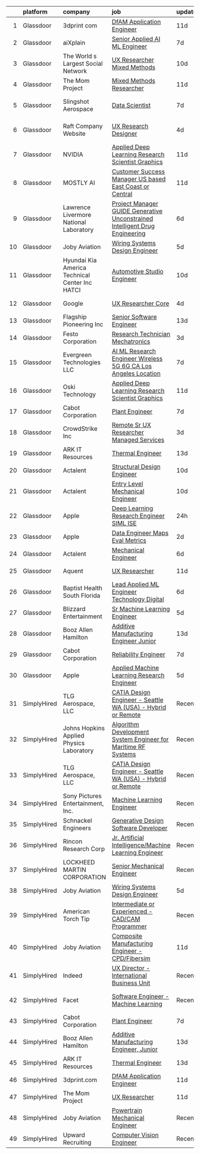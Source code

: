 

|    | platform    | company                                           | job                                                                                                                                                                                                                                                                                                                                                                                                                                                                                                                                                                                                                                                                                                                                                                                                                                                                                                                                                                                                                                                                                                                                                                                                                                                                                                                                                                                          | update_time   | location                   |
|---:|:------------|:--------------------------------------------------|:---------------------------------------------------------------------------------------------------------------------------------------------------------------------------------------------------------------------------------------------------------------------------------------------------------------------------------------------------------------------------------------------------------------------------------------------------------------------------------------------------------------------------------------------------------------------------------------------------------------------------------------------------------------------------------------------------------------------------------------------------------------------------------------------------------------------------------------------------------------------------------------------------------------------------------------------------------------------------------------------------------------------------------------------------------------------------------------------------------------------------------------------------------------------------------------------------------------------------------------------------------------------------------------------------------------------------------------------------------------------------------------------|:--------------|:---------------------------|
|  1 | Glassdoor   | 3dprint com                                       | [DfAM Application Engineer](https://www.glassdoor.com/partner/jobListing.htm?pos=116&ao=1136043&s=58&guid=0000018311aef250a9fcd96f1c2f8564&src=GD_JOB_AD&t=SR&vt=w&cs=1_d8117707&cb=1662449021868&jobListingId=1008094737380&jrtk=3-0-1gc8qtsjrklut801-1gc8qtskeihmq800-512bae7bd3e561d0-)                                                                                                                                                                                                                                                                                                                                                                                                                                                                                                                                                                                                                                                                                                                                                                                                                                                                                                                                                                                                                                                                                                   | 11d           | Boston, MA                 |
|  2 | Glassdoor   | aiXplain                                          | [Senior Applied AI ML Engineer](https://www.glassdoor.com/partner/jobListing.htm?pos=121&ao=1136043&s=58&guid=0000018311aef250a9fcd96f1c2f8564&src=GD_JOB_AD&t=SR&vt=w&ea=1&cs=1_3144f912&cb=1662449021869&jobListingId=1008101286720&jrtk=3-0-1gc8qtsjrklut801-1gc8qtskeihmq800-76025618883c1aae-)                                                                                                                                                                                                                                                                                                                                                                                                                                                                                                                                                                                                                                                                                                                                                                                                                                                                                                                                                                                                                                                                                          | 7d            | Remote                     |
|  3 | Glassdoor   | The World s Largest Social Network                | [UX Researcher  Mixed Methods ](https://www.glassdoor.com/partner/jobListing.htm?pos=104&ao=1110586&s=58&guid=0000018311aef250a9fcd96f1c2f8564&src=GD_JOB_AD&t=SR&vt=w&ea=1&cs=1_e7893452&cb=1662449021867&jobListingId=1008096980689&cpc=1120CD366D53BFD9&jrtk=3-0-1gc8qtsjrklut801-1gc8qtskeihmq800-35799963d9046fc4--6NYlbfkN0DSgjPPcnEdvoK3uuxfISLALE6pB1FR7YSHOr_tSg5_QGIhoz_2VqUepdcKLBLI_zRE0eu3KcAFBf_h5YlCXzqzrShHOJh1EHt5hZ4pWymPE0gfdWnb7UTUhs5rjYR-PcswrTeMzyLW3VNbxA-Gnykct-6BoQRQTmsz9dAWAXg7fFa9ceYhn7MkHxzfRhhTYoLM19SKkJteu5za0dOyj5m99s96eKsIhMPkXiHiShN46CUA3EcMLYMZcYNBiEc4Y4NGK8Y3p8PeAtCafz7XX1h--AHIz-NToxhfQj4j69v0Ua3lGhn7A1sJK2WsLhnhm9QiMbaokQhyd0aRFuMenhcffWALVQGKwCluMyaGw7afnweZTJRFzAUgG0CtLOPe2kvJurGGN_xRP2RZsAPdDRjF1V07IyeK0Q5Rspg_CQitatqAfWIJprRwMGm_KhqFFOUxNxHMTBttsXcSWcHAQWlcX1IYLs5XaYFPAa06nKXQrrsyQoE7H1lIfsatWebyx90FL39rZrBBlnY8ZAMVJJuQBm5Fnt82NBH_qxZJ4vkgvwP_dfRQ4ySpE2-ZLz_8saVshvpua4LYAs4UTp-xyYnG)                                                                                                                                                                                                                                                                                                                                                                                                                                     | 10d           | Menlo Park, CA             |
|  4 | Glassdoor   | The Mom Project                                   | [Mixed Methods Researcher](https://www.glassdoor.com/partner/jobListing.htm?pos=105&ao=1110586&s=58&guid=0000018311aef250a9fcd96f1c2f8564&src=GD_JOB_AD&t=SR&vt=w&cs=1_18264889&cb=1662449021867&jobListingId=1008094382917&cpc=7AD1D84939BBEEF3&jrtk=3-0-1gc8qtsjrklut801-1gc8qtskeihmq800-8c903439d4ff906b--6NYlbfkN0BDp_epf89aHDQhKpPegNJQ_ldQpEFZQsM9OcONMGxWx6pU56EKHF58QjVdAUvn2gXRtfyd_1WHfRqH7uSYUoli7EfV8YcLh__QN_kzLfROH08YDIKIwMuniaRo_ENTOGdY07fs4-FSf0PJeGrLNJ_EMdkIDNONtKuommK3wVKiT6oxe4yuKOfO15ChvxKwZpEL8qlL9eqFfzdsX0jw7vRdjS3FtzOlfQmbWoD35J3LM77ZJhtFBx4lI3AIrrlFm-KMUug4x4r_jbIYILzMyRjsB28aty00ojuebLFv2c8ycJfaPr5CROHYlp-jO31Ydsu7rRB4ewFrA-eipzeTDQZI_gzsd8IOH2GX1eKYhVAy5OKm6VRrfmCk6vVqlwtgcoGCWSd3k9DuiGyaplVtOrv-ccq5IwogRDQOZ6ELl9WMSOv4VgfajYKSkOeWPJ2YfD6AhlnQSm5wIwGriq8SlUOfrIlfMUFZY5DAiCMlEz8kNBBIIIG9NS2T66ZfCwV036jhylthvQ98LTGxnSTwl5yyOOEOA4hrK_5xjUz4PCIXZXorwrveN8M1pVEBuZVD6zc-5ziVB0XPHA%3D%3D)                                                                                                                                                                                                                                                                                                                                                                                                                                                   | 11d           | Menlo Park, CA             |
|  5 | Glassdoor   | Slingshot Aerospace                               | [Data Scientist](https://www.glassdoor.com/partner/jobListing.htm?pos=115&ao=1136043&s=58&guid=0000018311aef250a9fcd96f1c2f8564&src=GD_JOB_AD&t=SR&vt=w&ea=1&cs=1_93ae6bfc&cb=1662449021868&jobListingId=1008102076884&jrtk=3-0-1gc8qtsjrklut801-1gc8qtskeihmq800-0c4e7f8c0753d8ff-)                                                                                                                                                                                                                                                                                                                                                                                                                                                                                                                                                                                                                                                                                                                                                                                                                                                                                                                                                                                                                                                                                                         | 7d            | Los Angeles, CA            |
|  6 | Glassdoor   | Raft Company Website                              | [UX Research   Designer](https://www.glassdoor.com/partner/jobListing.htm?pos=118&ao=1136043&s=58&guid=0000018311aef250a9fcd96f1c2f8564&src=GD_JOB_AD&t=SR&vt=w&ea=1&cs=1_ef1c3044&cb=1662449021868&jobListingId=1008111305571&jrtk=3-0-1gc8qtsjrklut801-1gc8qtskeihmq800-6b28d26856a37e52-)                                                                                                                                                                                                                                                                                                                                                                                                                                                                                                                                                                                                                                                                                                                                                                                                                                                                                                                                                                                                                                                                                                 | 4d            | San Antonio, TX            |
|  7 | Glassdoor   | NVIDIA                                            | [Applied Deep Learning Research Scientist  Graphics](https://www.glassdoor.com/partner/jobListing.htm?pos=130&ao=1136043&s=58&guid=0000018311aef250a9fcd96f1c2f8564&src=GD_JOB_AD&t=SR&vt=w&cs=1_3c2932b7&cb=1662449021871&jobListingId=1008094983893&jrtk=3-0-1gc8qtsjrklut801-1gc8qtskeihmq800-4b22fd3f7f33ab1a-)                                                                                                                                                                                                                                                                                                                                                                                                                                                                                                                                                                                                                                                                                                                                                                                                                                                                                                                                                                                                                                                                          | 11d           | Santa Clara, CA            |
|  8 | Glassdoor   | MOSTLY AI                                         | [Customer Success Manager  US based  East Coast or Central ](https://www.glassdoor.com/partner/jobListing.htm?pos=123&ao=1136043&s=58&guid=0000018311aef250a9fcd96f1c2f8564&src=GD_JOB_AD&t=SR&vt=w&ea=1&cs=1_495aae94&cb=1662449021869&jobListingId=1008094125954&jrtk=3-0-1gc8qtsjrklut801-1gc8qtskeihmq800-3289724bedd099dc-)                                                                                                                                                                                                                                                                                                                                                                                                                                                                                                                                                                                                                                                                                                                                                                                                                                                                                                                                                                                                                                                             | 11d           | Remote                     |
|  9 | Glassdoor   | Lawrence Livermore National Laboratory            | [Project Manager   GUIDE  Generative Unconstrained Intelligent Drug Engineering ](https://www.glassdoor.com/partner/jobListing.htm?pos=127&ao=1136043&s=58&guid=0000018311aef250a9fcd96f1c2f8564&src=GD_JOB_AD&t=SR&vt=w&cs=1_e21b48a7&cb=1662449021871&jobListingId=1008104570728&jrtk=3-0-1gc8qtsjrklut801-1gc8qtskeihmq800-7856891b355d452d-)                                                                                                                                                                                                                                                                                                                                                                                                                                                                                                                                                                                                                                                                                                                                                                                                                                                                                                                                                                                                                                             | 6d            | Livermore, CA              |
| 10 | Glassdoor   | Joby Aviation                                     | [Wiring Systems Design Engineer](https://www.glassdoor.com/partner/jobListing.htm?pos=101&ao=1110586&s=58&guid=0000018311aef250a9fcd96f1c2f8564&src=GD_JOB_AD&t=SR&vt=w&cs=1_e918fa8f&cb=1662449021867&jobListingId=1008105408346&cpc=71532419B2302243&jrtk=3-0-1gc8qtsjrklut801-1gc8qtskeihmq800-bf36fb2ab61c0b94--6NYlbfkN0B4h9ONNucqNWMnYK5q19zp1I56iPbwu2GQ0ip0YlYiCPWjAyAEpT1gSyyynnJTrTattHGmj2y9aXzKBNUsd_SXMW7Bl6SpBf21_5e38muKon5lIrGOTll4-1ELu3jJM3PHSLAj74n4yod_zc04Ck3Ym9KH-YJONZaoynDoRF0WDyQIlS7oyEX3JeNT36F4PQVIfT9n0yHpvhURCZ2qPRBmT42yN5SrCFJsgptpXyY-Sdx_qGsqlKUK8uqDtOBzhgtiW4VFViRKTFR9xGEI-Hj42G9KfVdjtgbowwal1R-5bKIKWmKJpx6sCHTz7MZkBsoXYvDpmn-7Up5aDzrIk9gXh1xtzq-dbF6etqQzfAfj3ub5cmT7OTHboeDT_F4vBy7mUhAOzd5N-4chWTk23QdeKQ9jjhDmlj5Al8W4Ihi53sconU3gTYswCXi4RmtlW5ADoxnvW4wnN11FSUdc7M3AVhh-gjpQDa33qWC3WkUkEEG4x8g4Jmzm3cyJMgVpmPGV7mDzvARERKEhiHd1VO6IWWUel-qLZ818TGCqbqatq4Pv4KBV13O8J5QTQNs7BfSacR5sY_47UOOV3p9Dy4sSZZewtsaQou8GjKW3PRiFAP6Gaohkwg0Kiiyip5gkX1tomE9nj38egufNDeHaa_lFUkqdVwsaD6PA5-_EV1B_2VeSs8VGRZULt4krJ2hh2GVx6zOBxkGCBkwOL9kxZty7bBY71LegwgLEO9Sc53Y6_o9IgTUz1Yrp)                                                                                                                                                                                                                                                                         | 5d            | Santa Cruz, CA             |
| 11 | Glassdoor   | Hyundai Kia America Technical Center  Inc   HATCI | [Automotive Studio Engineer](https://www.glassdoor.com/partner/jobListing.htm?pos=125&ao=1136043&s=58&guid=0000018311aef250a9fcd96f1c2f8564&src=GD_JOB_AD&t=SR&vt=w&ea=1&cs=1_a8ffe3c9&cb=1662449021871&jobListingId=1008097674735&jrtk=3-0-1gc8qtsjrklut801-1gc8qtskeihmq800-9a0e395799439d27-)                                                                                                                                                                                                                                                                                                                                                                                                                                                                                                                                                                                                                                                                                                                                                                                                                                                                                                                                                                                                                                                                                             | 10d           | Irvine, CA                 |
| 12 | Glassdoor   | Google                                            | [UX Researcher  Core](https://www.glassdoor.com/partner/jobListing.htm?pos=120&ao=1136043&s=58&guid=0000018311aef250a9fcd96f1c2f8564&src=GD_JOB_AD&t=SR&vt=w&cs=1_7435be07&cb=1662449021869&jobListingId=1008111471132&jrtk=3-0-1gc8qtsjrklut801-1gc8qtskeihmq800-5f781c500a24abfb-)                                                                                                                                                                                                                                                                                                                                                                                                                                                                                                                                                                                                                                                                                                                                                                                                                                                                                                                                                                                                                                                                                                         | 4d            | New York, NY               |
| 13 | Glassdoor   | Flagship Pioneering  Inc                          | [Senior Software Engineer](https://www.glassdoor.com/partner/jobListing.htm?pos=129&ao=1136043&s=58&guid=0000018311aef250a9fcd96f1c2f8564&src=GD_JOB_AD&t=SR&vt=w&ea=1&cs=1_52fa4004&cb=1662449021871&jobListingId=1008088603150&jrtk=3-0-1gc8qtsjrklut801-1gc8qtskeihmq800-836683269fbe6161-)                                                                                                                                                                                                                                                                                                                                                                                                                                                                                                                                                                                                                                                                                                                                                                                                                                                                                                                                                                                                                                                                                               | 13d           | Somerville, MA             |
| 14 | Glassdoor   | Festo Corporation                                 | [Research Technician   Mechatronics](https://www.glassdoor.com/partner/jobListing.htm?pos=126&ao=1136043&s=58&guid=0000018311aef250a9fcd96f1c2f8564&src=GD_JOB_AD&t=SR&vt=w&ea=1&cs=1_cdb05666&cb=1662449021871&jobListingId=1008113917545&jrtk=3-0-1gc8qtsjrklut801-1gc8qtskeihmq800-da2abd8736520cef-)                                                                                                                                                                                                                                                                                                                                                                                                                                                                                                                                                                                                                                                                                                                                                                                                                                                                                                                                                                                                                                                                                     | 3d            | Billerica, MA              |
| 15 | Glassdoor   | Evergreen Technologies  LLC                       | [AI ML Research Engineer   Wireless 5G 6G  CA   Los Angeles Location](https://www.glassdoor.com/partner/jobListing.htm?pos=113&ao=1136043&s=58&guid=0000018311aef250a9fcd96f1c2f8564&src=GD_JOB_AD&t=SR&vt=w&ea=1&cs=1_95f4b6f1&cb=1662449021868&jobListingId=1008101658479&jrtk=3-0-1gc8qtsjrklut801-1gc8qtskeihmq800-1ce65b609c4d6b4d-)                                                                                                                                                                                                                                                                                                                                                                                                                                                                                                                                                                                                                                                                                                                                                                                                                                                                                                                                                                                                                                                    | 7d            | Los Angeles, CA            |
| 16 | Glassdoor   | Oski Technology                                   | [Applied Deep Learning Research Scientist  Graphics](https://www.glassdoor.com/partner/jobListing.htm?pos=124&ao=1136043&s=58&guid=0000018311aef250a9fcd96f1c2f8564&src=GD_JOB_AD&t=SR&vt=w&cs=1_f3f8c75c&cb=1662449021869&jobListingId=1008095218074&jrtk=3-0-1gc8qtsjrklut801-1gc8qtskeihmq800-b35e74519ffc6587-)                                                                                                                                                                                                                                                                                                                                                                                                                                                                                                                                                                                                                                                                                                                                                                                                                                                                                                                                                                                                                                                                          | 11d           | Santa Clara, CA            |
| 17 | Glassdoor   | Cabot Corporation                                 | [Plant Engineer](https://www.glassdoor.com/partner/jobListing.htm?pos=122&ao=1136043&s=58&guid=0000018311aef250a9fcd96f1c2f8564&src=GD_JOB_AD&t=SR&vt=w&ea=1&cs=1_806cbda7&cb=1662449021869&jobListingId=1008101139471&jrtk=3-0-1gc8qtsjrklut801-1gc8qtskeihmq800-5d68362695f8b104-)                                                                                                                                                                                                                                                                                                                                                                                                                                                                                                                                                                                                                                                                                                                                                                                                                                                                                                                                                                                                                                                                                                         | 7d            | Midland, MI                |
| 18 | Glassdoor   | CrowdStrike  Inc                                  | [Remote   Sr  UX Researcher   Managed Services](https://www.glassdoor.com/partner/jobListing.htm?pos=108&ao=1110586&s=58&guid=0000018311aef250a9fcd96f1c2f8564&src=GD_JOB_AD&t=SR&vt=w&cs=1_11a76304&cb=1662449021867&jobListingId=1008115037419&cpc=56C4EA4A1A191A49&jrtk=3-0-1gc8qtsjrklut801-1gc8qtskeihmq800-075084a6551454cf--6NYlbfkN0Cu2CVlb3GO4Nf7aS8SXsFwjpUbSKkwsJRaJhRnAEdqU_xy3wLgqXZvqB2XrW5j1seDoN_p6Zk6FNV5jlDN8wj_gqQrllB44m3cZqwn_7heCtdn9XCVWVgZECu8xIJ31wWgkPuTIW52bdeP5dd6TFa9AZzlcJ3Lf2IvRRkr1Bdurj63-MLorWnDT98tPQEI77sHwG5mzNcVfSKjJ7JHCQcGtc5vWQPZoHoEkTSHi26k7Cxfk1kvQozaY4j7G4-MQau0wbkRXZt2gxcYXHTmXZuYRMAFjYRpO8kEqGmOtKuw8Y2LHmGt7AlvmiDcm50-xMw1BMizKN4r_tr0Hy73sEs8Wl6Xv06Z3DLvHHRw78tA2v7D0qsWWW2IsDtuvm8946cvH0psZ_qOqSRP5AfF70Nv-SSs41JsAvveUIad8PyBGr-MfJ6g8KZGe0NZ2v1edJ7mrvxeHVafhqu31WKtfczCFnHP7dOF98xxn9Y0oS7XUsppDCUX3q8WG63HTaPAwvpq5c7z5IBNeP8D32X3B96j9EBnKjHinjDUpBalzY_5Xv3iWgb8bnSeRnveSXlKasqrvHWO_3bvpyMQ4ugPoxiOY9nz4m1-zNkMv0AsSX781tpKKKhJxo8f2h2Ggh7upQY8WVzGYoQCx04ACBYClUuNkpG1gQzcrZNjMP0hghNv_yVv56iaH33nXd7LdzEgbBVeAXoSicQ5orQQW8BcbWDu85O75pJPa9v3NVjXsPQpm3tgt6KJ_zaw)                                                                                                                                                                                                                                                          | 3d            | Dallas, TX                 |
| 19 | Glassdoor   | ARK IT Resources                                  | [Thermal Engineer](https://www.glassdoor.com/partner/jobListing.htm?pos=112&ao=1136043&s=58&guid=0000018311aef250a9fcd96f1c2f8564&src=GD_JOB_AD&t=SR&vt=w&ea=1&cs=1_60e07ec6&cb=1662449021868&jobListingId=1008088211266&jrtk=3-0-1gc8qtsjrklut801-1gc8qtskeihmq800-9da1eb3cf3554270-)                                                                                                                                                                                                                                                                                                                                                                                                                                                                                                                                                                                                                                                                                                                                                                                                                                                                                                                                                                                                                                                                                                       | 13d           | Menlo Park, CA             |
| 20 | Glassdoor   | Actalent                                          | [Structural Design Engineer](https://www.glassdoor.com/partner/jobListing.htm?pos=111&ao=1110586&s=58&guid=0000018311aef250a9fcd96f1c2f8564&src=GD_JOB_AD&t=SR&vt=w&ea=1&cs=1_50fbd6f1&cb=1662449021868&jobListingId=1008097893420&cpc=B076152010A3B66C&jrtk=3-0-1gc8qtsjrklut801-1gc8qtskeihmq800-9c2d748765d76736--6NYlbfkN0ChYVx_I3yfZ_JDY3EFoivtqvi_stwnZ_kRt8Dowt_l_d1ydueao4NE-oUleRJ4yhg8o0u738vB5RZZE160cZlgEiKKV6OHZYicYQxxNMt4CPH_2bCJFUapOFjDzzS4ZUrZQxVNAtKPI2Q7MIS2JjoKoaJh7OUzAAhTuzJvS23PcWIFehpKcoVtMClPhiErOSS86BL_4velKPxdTXsI8hwuA6zzuBkOB-w7T_sEFSEAoQKEaaPf13jysDXXPCY69hCe8LYSkVgW2Nsgcee-VtootyeokLefeHhKLJz4tvtHEj5YbDEDrx4ZBdaCj_4BmuX-v_nP8QEsvfO31GA7N6u9TZowcTIIA3_yewBi_iA3QwVsAwYaDSm3jKIqKaH3GjyneHCB3JIqS7k8j_8mHUPTxJGP8ZZ1HUZ2ieML_pan88eYg5Fl-gSabNx1j1yWgxl0Gtm09nzMk8wfjVkTiLdgxS4pwsCHlG0qc1_8ThUwQT5SJ0hSnGGAXTYuKMjJuiKtKgY9SWRTBQ3sSbBn0VCYkypJ_q7Sauxh19m--t4htOa0blfWcE61VqNdCAvS1_VWY3i46DY6nqyFmc-18E2RIw5ZoiDNf5Jq7gMoeYEEyzshcgvepAwXG0dxRSzwCW-wJBGD93kTQ0JRKvxhezFSlpWFzuv_7OtQ0d5ErgJURiLhe0fUkAv04js5LNEoHMhanbDOBe_P3Evrm5C--kTPwPnMyer_GnkxUmoxU8qvtsVd2h6DgRb5MJDh2tn-11lOvZqhz1WtX0TIi8sgdVlaAR5mlHL_ae5uYpMAvR5JGieMrTJOGSDTEfmTY0SfII55fRzaG0L26gcVgd4nCZSTId7hMEKMK3TMRKlhbCc4nbqg__fq2vqGfLKgVUsCmlGTbRylPGGNOtphNZc3cqzGrKl7tPApbeBO7PyahdqLSrEbbr3N-peLDJfP0F2zi2e775FXhL7WHHMACsoT7L_MRv8lEQbUBhY%3D)                          | 10d           | Ridley Park, PA            |
| 21 | Glassdoor   | Actalent                                          | [Entry Level Mechanical Engineer](https://www.glassdoor.com/partner/jobListing.htm?pos=106&ao=1110586&s=58&guid=0000018311aef250a9fcd96f1c2f8564&src=GD_JOB_AD&t=SR&vt=w&ea=1&cs=1_03c0d19c&cb=1662449021868&jobListingId=1008097709223&cpc=F4EED0218A761C36&jrtk=3-0-1gc8qtsjrklut801-1gc8qtskeihmq800-b1b06bc0b7d6abe7--6NYlbfkN0ChYVx_I3yfZ_JDY3EFoivtqvi_stwnZ_kRt8Dowt_l_d1ydueao4NE-oUleRJ4yhieQCQg4CEUg5kHGzx3ngPJE9ozwM4bbGHd6I-9Ko3KmQjgP_8h698SRPIyWHOX60ApJPyaq18XwtmOdvyhs0sbZ7sRB0p6_rKuUpAbmZe5lLlLdopUBEKLIU6PXrPoXm1FT9hnwdi7iJCK39mzicIm4IzklUxqrYhINGqrG3O_Lkg3SbOC7PGk0TUUnQHDWalPsRfi7C8JfC8_9OmFTfK6A2IcFlHvULLQT3TX-QQjvQBiUDrhQvTcfk-EQu8yCbneORRy-BhoHu7DA8abF4JDwAZ65FpY4AJK-SKVDjR9QITECe_jqqpRL7R-T4w_VhT9o3died0vRgNVtO6Rv8eDvW6tJ-NoRO8LjW_-uSMXoLeX6u_FWVyB_b6YCCym5CTgk1in_vzeAeP3ZxAXOy1yT8H-yoXXJcoOJ-Ur6HxXX1RHbsWe2tPAMlVmnNreCqKFrtQMd2VHLq7VfcrgptUBjFlAE2hNJ4_iHuy3ulS8GV7c9MXcDr8kQoMn-VKhePXf30t107XRxWtsbBeHIKFC1pr_PXe1xMnloPKbbZfVUb4xFRC495A4SSYcN3xs4jVAzhPc_2g8iCXleAqbYplop2G8bmAbukkpvs3o2cy1wHDNV_hCbYg3Db_dUd1Kyv25aq-jwOJicF7sWnxXDZj_QJQRz_xe1fMX-DnLu-0A-gRtx3eiHZuPb-IQ16URBcugR75MEt2gGehhl1j6zvY_WAK7COPyngvvyMLBsWxxzuFsC0kSqZ9dVsYSsl4s0jUzdm7Y9ZDsc3ErQ_XhmS0FfyyNJdWryM60YRjbb6maaCXQFIMYRAlKqpt3BDFPPFHj4L_ZfH2M-Br-IDfZDb8uR6qCtNupQVuYMOykc7gGYtQevZ_8nc8xfjq6t4uH_SThSPzF1EnBCNn7y-JbUHpaNGe0BW4N2PM%3D)                     | 10d           | Hyattsville, MD            |
| 22 | Glassdoor   | Apple                                             | [Deep Learning Research Engineer   SIML  ISE](https://www.glassdoor.com/partner/jobListing.htm?pos=107&ao=1110586&s=58&guid=0000018311aef250a9fcd96f1c2f8564&src=GD_JOB_AD&t=SR&vt=w&cs=1_1b94f658&cb=1662449021867&jobListingId=1008119547457&cpc=F41FEAB56D215062&jrtk=3-0-1gc8qtsjrklut801-1gc8qtskeihmq800-eaf59a8fb1c6bb43--6NYlbfkN0BvKrLyj5gPmtZO9T8euul8TCxuuKNOtzRJOomxnwSEodTz2Bc-sPZlt2Zgji_QUXHUc8Wm5s2WDnx2PFwVnsQdbHwJQIA09lGmN9cDB6ycUap1BmTMwHtQuwFaWyWygmBmBXL53lUKXPNNz-vK09Fq7XDUeSJqZxpjBQJ-ogHfVXEWkuGBczMPa3S9bHIfCg-Ey7TOk4IMs9sCJvrNC_8gLlXUghMOgosJTPYOTNRsWTOHuTkJbcn3oJmSy0bFsulMTzBWqUKGHlOzCHgWrid68NlsVPbF5p5IH18-gt3KHt0EPEOdbYq8dm62JmdAEDEsD6uhC6vKI07rtzBVKhVRKiOG2evJOR1LqGWRm0j4_bkm0s09KkBq0PFCcTsTwvxy_hKV_8-_f66qbzCQVj0zylFkLSIgUuFpsz2y7i90vL1hymhlFJpYCOb_Lnq1O3qoa-uK6v-TcoLJk1Xj5hecnYNOO99g8DCdt6FxbSJEnwP-z-k_NBQsUA-r7rbsCjpLsVjQ19u0Hao8Vjvq_9z6IkINNIjQHRbOu9jRgZm5tizgMtUex72OqOFbZKB2i8XVlGpEYuI142-KmvuuGMQUkcF53RACdbRTRwW05BPPuIIgiYeG7dzyWMoX2_oipvFtaH8FiMG98NdPq4lNM9VLpFqJEKtpqOvYaQlZgArmMKO6DkEKjNcH2hF6VhKjO-IaRCyAttDA2b8ruXdnZJos61fQ6MGjJyMmyng0wflkDOlyz9FMjgy33H35UciSltOz-PeuqT6_Nab4XKc6A3hsbeVrSPH8khUNXICtdIuukzBD8gOG9xrL4G9UOeg3bTPrjoGd1OeMB6hHh5f5Dgl9bCpYhpZhmR5faQL6-2-uIbfrRrq9ESU4Pv7xGh7GqTJfuaZ_NY4T6IyOTJ-GOQs_kUH1DUOo8x9fwOKt-F_wIAwTxENo7Me034hOBkmVxG5mFgYgRsZxhuwyAlZLneG8DsQOICg4xEM%3D)              | 24h           | Cupertino, CA              |
| 23 | Glassdoor   | Apple                                             | [Data Engineer  Maps Eval Metrics](https://www.glassdoor.com/partner/jobListing.htm?pos=103&ao=1110586&s=58&guid=0000018311aef250a9fcd96f1c2f8564&src=GD_JOB_AD&t=SR&vt=w&cs=1_c86e408d&cb=1662449021867&jobListingId=1008115940626&cpc=8795CF9063CD573D&jrtk=3-0-1gc8qtsjrklut801-1gc8qtskeihmq800-3d908807223973b0--6NYlbfkN0BvKrLyj5gPmtZO9T8euul8TCxuuKNOtzRJOomxnwSEodTz2Bc-sPZlt2Zgji_QUXFc6v64aNJ7aehwG30IKD9k-NPefCOQPpE4W4zrzVjKbN2v0318hHpYZLATwzZCHXcWKVtKFdJ9rNVXATyC6qu5rqNpUcWGJONFRqcIFb6t2QCJYr67ZvqUyRFakMa9hCB06lM_aFc-u34zx6nFV_HRVtgrCE_aGBAXuJJq9syPX_RoDitMtivpiPj8j4eWTbKi3022iVTrsZwS3QjWRWc9lH9ittZASAUigzor9KRjaGSNco0IfdPkC_txDxcIW5X9TPhecN-umcszfBVzHVQSnJ2NmPEuuuxh1mD9eHriiMrx4rF6Aud2tZpDCsmrxw3IMtURLGgVAU65ripSWv7ja82XUoer-WWICMn8y4RSD3tUhu7zkfyDO3JBxmrKKvsthEVBtGycEcsWgYNYOe68IDwuSMTgQ7fp7aVwEyKP1FTQQvN8995iC0aEFLURljKnFFI8F92vHY2P6-8lAltXgVrEzDokgdxkDJwbcS839CyZSU0e-UWq_evKtllhv3fvNbvdeTHePNhugAEgeTdoQlYtGslSf179hSELzgWu12k2WOpOmGdnSw5_rJqWjCT0xT3Gu8iPLDE7Jc06X4pul0xlh09CH9HhPkxF3s6ANMaJyLVO4hFFiDtzkt7_Ws-HLssBQTh6U8VAsqZRFgtdeMZgOxCUtrqRcMTPFsHU-3TAA1KEX3ONK0VCFg5YRvsyLeDDeNge3ip7bPrgeQwTjxiAeSEqbEGqhG6gs2aMJSjGtjS9PRLlCsRfEIW-1duZtbbLH_FQEipAS4s838KQv_0z-R6wO3_4VwJ1era6r8mD-DAl9L-QN5TFuN7b3CTlQ9U_rbcFD2JlXPqBR0mOFbp2gbbdnf-SoSPi6txeHKQ-rD5APHUtjjTM358iAxp1UxxPqBSjevrJ0VnqUDfH)                                       | 2d            | Cupertino, CA              |
| 24 | Glassdoor   | Actalent                                          | [Mechanical Engineer](https://www.glassdoor.com/partner/jobListing.htm?pos=110&ao=1110586&s=58&guid=0000018311aef250a9fcd96f1c2f8564&src=GD_JOB_AD&t=SR&vt=w&ea=1&cs=1_69d8ea16&cb=1662449021868&jobListingId=1008104928183&cpc=451933188B21919D&jrtk=3-0-1gc8qtsjrklut801-1gc8qtskeihmq800-1ff8073c0ec30dbc--6NYlbfkN0ChYVx_I3yfZ_JDY3EFoivtqvi_stwnZ_kRt8Dowt_l_d1ydueao4NE-oUleRJ4yhjxUiYRxaMf2Rthm19ejkAxSx7ICITWZZCvY_OQZOeprIivmh84A6VQZa9JF5Gisb11Jz84HS9qUWfySw7f04RXjMVPXdkiQa9hs3Y4ItF7pwr2rpb5naYk3BUB-aIIqS-mnnwRckVmKBXHt0pifOr_qZeoe6Ap3w-uB-pQBxdTU2xW4d2QfIVO60ZKqJ8-MzNRuDyqaJHbCnFb0MJn8akgU5jMjb-0w0Qd8jY0mnUsDxSLD7ZW7k4t8a5ghjfQakrE5h4MDd-CqVHWJmE5oenBRAplGwdSo8VSoXFEqe6Wrj9NTPVRgU_YXy9E76icQHb1PENdqkPwXAGzlyhgaTG7yi0-vp8t_kMuga9O73IOao-vj1gtktB257KGGan-nZq05F8QRpRR22QNNnjI8LoVODK3JYMX_NJCIZMQ0YTuuEPt1OZRGsuuij-hEZyR_e_Zge4pZRoXfu_l0jvjy8VRFgpsijqvg0umNNet50sFOM5DWIrEXiY1NW9UD-NqA8fe7Cn4jsj1zQBd6wkxW_xaRHqI817wKtdN1i3wPv5yUhysygF2kgNUOIOKzB4KcGHb8irX0_-Kbyz_uFaoX7E8wOLD4SvbBR1TWWkDhwrBiwZfFmj4ah4rvUFfsBfnbw2yXJ6QBXgCxmMywwsGFS_zUIBT6dgG8IJjxpq9BA0M9GJhMfAWiqM1Txn2ZRBrXmHbJ6LFmEGjn9zJI81NBq-zkdcWcRDTjgIOoed7d7tcfQ4tOQ-S2gBEjx4LKpVydwTLMCGDTAELLJ93UKNUhI9SNcSE8LkGQ3_c4ZJ5FYRwe-jry8GDBb2pBb77Gjn9fx3t9tt_vqE8etvYpESixHbq-4aRFslovQMCOU-ImM70fP9fTwDHdK5zgtxAaCeushfvKXIUScqheEhrCUxCGedZKNLV0Vdxc_M%3D)                                 | 6d            | Hyattsville, MD            |
| 25 | Glassdoor   | Aquent                                            | [UX Researcher](https://www.glassdoor.com/partner/jobListing.htm?pos=109&ao=1110586&s=58&guid=0000018311aef250a9fcd96f1c2f8564&src=GD_JOB_AD&t=SR&vt=w&cs=1_6032fc88&cb=1662449021868&jobListingId=1008094068121&cpc=444700D72F2ECBCE&jrtk=3-0-1gc8qtsjrklut801-1gc8qtskeihmq800-99edb61b41aee604--6NYlbfkN0DMrcEu7yrtATojKJA7cEzGQ3FdRGWLh0CZQInL4ECGI9gD0Wolx9R2v-Aex0-GK073JfeDa6HIKTE7_wlPVOTQI7EgKAEN1KjxTrheletNfAugbl_Jx99Ysu2lsmOBFJLYVrZAT7wSHe4eQ5zK1Ve8XCMYYkxNdRd7MRSmRJWg0dfnMeDmpKo1P2bZpiMrMBVgTyNJBuj6CFObdfCbL3HjwbGdduGe4VXU6RKp8hx40kpww5BZreR8XXqfZSRmFPSqg9GpfC_R4xtRDe81tGkjMmEF1-1dtZhuaeWluzoC9mGC65xpHTXNHBGS2_oN7wwo7GoIAVFf3FvwXTWh58aXDVoW-aXbxWdquaj5lVy1kXRa341e9ue0HAfIR_eUApzwf-4E3-Mol9VcV183B1mYiXC6cH09jy9NcxNM5pQ2uO-3rh8bkUBIwCLA7AUoaWNtm09bHg2JledcKI7JdEXi)                                                                                                                                                                                                                                                                                                                                                                                                                                                                                                                                                                                          | 11d           | Menlo Park, CA             |
| 26 | Glassdoor   | Baptist Health South Florida                      | [Lead Applied ML Engineer  Technology   Digital](https://www.glassdoor.com/partner/jobListing.htm?pos=117&ao=1136043&s=58&guid=0000018311aef250a9fcd96f1c2f8564&src=GD_JOB_AD&t=SR&vt=w&cs=1_746d0755&cb=1662449021868&jobListingId=1008104272496&jrtk=3-0-1gc8qtsjrklut801-1gc8qtskeihmq800-78ea458ea9a74701-)                                                                                                                                                                                                                                                                                                                                                                                                                                                                                                                                                                                                                                                                                                                                                                                                                                                                                                                                                                                                                                                                              | 6d            | Florida                    |
| 27 | Glassdoor   | Blizzard Entertainment                            | [Sr  Machine Learning Engineer](https://www.glassdoor.com/partner/jobListing.htm?pos=119&ao=1136043&s=58&guid=0000018311aef250a9fcd96f1c2f8564&src=GD_JOB_AD&t=SR&vt=w&cs=1_1091c108&cb=1662449021868&jobListingId=1008107836277&jrtk=3-0-1gc8qtsjrklut801-1gc8qtskeihmq800-d62520a586908004-)                                                                                                                                                                                                                                                                                                                                                                                                                                                                                                                                                                                                                                                                                                                                                                                                                                                                                                                                                                                                                                                                                               | 5d            | Irvine, CA                 |
| 28 | Glassdoor   | Booz Allen Hamilton                               | [Additive Manufacturing Engineer  Junior](https://www.glassdoor.com/partner/jobListing.htm?pos=114&ao=1136043&s=58&guid=0000018311aef250a9fcd96f1c2f8564&src=GD_JOB_AD&t=SR&vt=w&cs=1_6384755c&cb=1662449021868&jobListingId=1008089579994&jrtk=3-0-1gc8qtsjrklut801-1gc8qtskeihmq800-6af3bf6cf0068750-)                                                                                                                                                                                                                                                                                                                                                                                                                                                                                                                                                                                                                                                                                                                                                                                                                                                                                                                                                                                                                                                                                     | 13d           | Alexandria, VA             |
| 29 | Glassdoor   | Cabot Corporation                                 | [Reliability Engineer](https://www.glassdoor.com/partner/jobListing.htm?pos=128&ao=1136043&s=58&guid=0000018311aef250a9fcd96f1c2f8564&src=GD_JOB_AD&t=SR&vt=w&ea=1&cs=1_786346f6&cb=1662449021871&jobListingId=1008101140887&jrtk=3-0-1gc8qtsjrklut801-1gc8qtskeihmq800-8da50081342af0a4-)                                                                                                                                                                                                                                                                                                                                                                                                                                                                                                                                                                                                                                                                                                                                                                                                                                                                                                                                                                                                                                                                                                   | 7d            | Tuscola, IL                |
| 30 | Glassdoor   | Apple                                             | [Applied Machine Learning Research Engineer](https://www.glassdoor.com/partner/jobListing.htm?pos=102&ao=1110586&s=58&guid=0000018311aef250a9fcd96f1c2f8564&src=GD_JOB_AD&t=SR&vt=w&cs=1_675b9e65&cb=1662449021867&jobListingId=1008105396647&cpc=32EE424DE2B657EB&jrtk=3-0-1gc8qtsjrklut801-1gc8qtskeihmq800-670a9eb455d3ff2b--6NYlbfkN0BvKrLyj5gPmtZO9T8euul8TCxuuKNOtzRJOomxnwSEodTz2Bc-sPZl8WPllYOnI2jucBF0DEmZ7gwhvRACJpVP8kE19BGyXBBiU-GwCJF2hUdq7umM_dBFYZgnkABG55UshrsVvrovL9SHOsR42urt03GM7RVQ_vlzn_Uk2enZDos-jx5xARv3Zjq9gc8r9Aid29b5iygBSmNe1zQRg10diaKb-Q08ox-ikWSRnqmssVk3EcxWagAPUIAOcD0SbHb9PERoEQIpxDrKYApzE7dJPazBdMEh1I8sWuvnLgT9sqc3anT-GY36B55ZAS8H0RdJ7revMiOMeeVW2_-Q85JuasDieyiBw_6upQPYMtg4J8jdeHPR5kQXAP6XGayuFmit78M423jROr4eZdNrm3-ts9y0H1omMa5D61cTH0w7L4zDIMslNnIjx4xFO4V6ZckTKTX8-QM3sS-cOizwXK0zaIVwV6cP5w6p_Z7cUEO1TZ2dOsTNPF738_XEGjd95XPzwrzFzKE4e87G_MZHWSSs7_7Nsgciv1HMaqV8g0rrbWu8MJXzPwKMF2cM4j-CcKy8PXfD_ysUq2xv04IG0GmjF1sn9WX-BxH9lkDbF-qSBH1PpGdKECjfKphRMiQ9pmwO3p4kfIOMZzgPHClzRD3IbwYCQQUV_QWtH5BEW4hfQ8-BFsSoDl0VyOvEFaDEBI_9d8j-PJoeiSgEu9yXv1pKXhuxj--HM_bwUKjLR1SpWrhW9CDzfkpvRyV5Z5P4o0g_PSy6F7iuVpr8edcgV4_LhpRXR80GDz90FvbE97PSBYRLEtrRqa32brKKROoxw_SCiry596mFKmGedWpycOgvGkvtokYHZqc-OL8sGgl55mTfIvWiyRqvK95jNeFaExmDxb7pvzGkHn1nMWLp13mIjKKoRF5Gm41IBcIIpx1cCAozAI7PGZdENYTrQ35RDFXeecV4KGTuFoYljfzchwStOSRii1F6HTtvMa1MRwV64w%3D%3D) | 5d            | San Diego, CA              |
| 31 | SimplyHired | TLG Aerospace, LLC                                | [CATIA Design Engineer - Seattle WA (USA) - Hybrid or Remote](https://www.simplyhired.com/job/Jkg1RKmC1DKiU6rumdrIlcicjCprrSiROXt1nxT4zbvjet48dc7HPg?q=generative+engineer)                                                                                                                                                                                                                                                                                                                                                                                                                                                                                                                                                                                                                                                                                                                                                                                                                                                                                                                                                                                                                                                                                                                                                                                                                  | Recently      | Seattle, WA                |
| 32 | SimplyHired | Johns Hopkins Applied Physics Laboratory          | [Algorithm Development System Engineer for Maritime RF Systems](https://www.simplyhired.com/job/zAbocJe6U4srfhtG9naGRq-w_uDVFK_tHaycjMiyBvYZe2iGukIztQ?q=generative+engineer)                                                                                                                                                                                                                                                                                                                                                                                                                                                                                                                                                                                                                                                                                                                                                                                                                                                                                                                                                                                                                                                                                                                                                                                                                | Recently      | Laurel, MD                 |
| 33 | SimplyHired | TLG Aerospace, LLC                                | [CATIA Design Engineer - Seattle WA (USA) - Hybrid or Remote](https://www.simplyhired.com/job/Jkg1RKmC1DKiU6rumdrIlcicjCprrSiROXt1nxT4zbvjet48dc7HPg?q=generative+engineer)                                                                                                                                                                                                                                                                                                                                                                                                                                                                                                                                                                                                                                                                                                                                                                                                                                                                                                                                                                                                                                                                                                                                                                                                                  | Recently      | Seattle, WA                |
| 34 | SimplyHired | Sony Pictures Entertainment, Inc.                 | [Machine Learning Engineer](https://www.simplyhired.com/job/1mkmtfVm38EXu_WCSks_O1UMMVKAqKz4u6-x3sE7hm3GuXwOE4k48w?q=generative+engineer)                                                                                                                                                                                                                                                                                                                                                                                                                                                                                                                                                                                                                                                                                                                                                                                                                                                                                                                                                                                                                                                                                                                                                                                                                                                    | Recently      | Culver City, CA            |
| 35 | SimplyHired | Schnackel Engineers                               | [Generative Design Software Developer](https://www.simplyhired.com/job/KE0-EPFCtTp8eniWTTdVA6iqehRWfXqNBvdE0wHECgCONieSBqtj5A?q=generative+engineer)                                                                                                                                                                                                                                                                                                                                                                                                                                                                                                                                                                                                                                                                                                                                                                                                                                                                                                                                                                                                                                                                                                                                                                                                                                         | Recently      | Omaha, NE                  |
| 36 | SimplyHired | Rincon Research Corp                              | [Jr. Artificial Intelligence/Machine Learning Engineer](https://www.simplyhired.com/job/cyTClm2emt1e--2opSAEyQWxPq_h_bCVexDxxJl_aexJUgMwFO4I9Q?q=generative+engineer)                                                                                                                                                                                                                                                                                                                                                                                                                                                                                                                                                                                                                                                                                                                                                                                                                                                                                                                                                                                                                                                                                                                                                                                                                        | Recently      | Chantilly, VA +3 locations |
| 37 | SimplyHired | LOCKHEED MARTIN CORPORATION                       | [Senior Mechanical Engineer](https://www.simplyhired.com/job/0YYEHCXgWcj-FUO37Dar5fnNb4ltIJF4bmZKEMHqC1Hoe_uhBgH9lg?q=generative+engineer)                                                                                                                                                                                                                                                                                                                                                                                                                                                                                                                                                                                                                                                                                                                                                                                                                                                                                                                                                                                                                                                                                                                                                                                                                                                   | Recently      | Liverpool, NY              |
| 38 | SimplyHired | Joby Aviation                                     | [Wiring Systems Design Engineer](https://www.simplyhired.com/job/ph-RtUeVS1j-cS9aYmgDjvNKis95V8_ZtjiX_OL6YJ83jhTvh2dCnQ?q=generative+engineer)                                                                                                                                                                                                                                                                                                                                                                                                                                                                                                                                                                                                                                                                                                                                                                                                                                                                                                                                                                                                                                                                                                                                                                                                                                               | 5d            | Santa Cruz, CA             |
| 39 | SimplyHired | American Torch Tip                                | [Intermediate or Experienced - CAD/CAM Programmer](https://www.simplyhired.com/job/ifV5vJ5oIJ-RFxVjcNkr2FGqpGsMGx_xuALRe694-z420ejluC13oA?q=generative+engineer)                                                                                                                                                                                                                                                                                                                                                                                                                                                                                                                                                                                                                                                                                                                                                                                                                                                                                                                                                                                                                                                                                                                                                                                                                             | Recently      | Bradenton, FL              |
| 40 | SimplyHired | Joby Aviation                                     | [Composite Manufacturing Engineer - CPD/Fibersim](https://www.simplyhired.com/job/ngeHxqF9ms17owdYE9YjwwnMuaMl30te5iyBGUZg9R-IW9wOE-KpUQ?q=generative+engineer)                                                                                                                                                                                                                                                                                                                                                                                                                                                                                                                                                                                                                                                                                                                                                                                                                                                                                                                                                                                                                                                                                                                                                                                                                              | 11d           | Marina, CA                 |
| 41 | SimplyHired | Indeed                                            | [UX Director - International Business Unit](https://www.simplyhired.com/job/e-5sr4dnG0_xVMtlteN-H50ij2547g1iWiVAJst1lP4a21fYeMd6pg?q=generative+engineer)                                                                                                                                                                                                                                                                                                                                                                                                                                                                                                                                                                                                                                                                                                                                                                                                                                                                                                                                                                                                                                                                                                                                                                                                                                    | Recently      | New York, NY               |
| 42 | SimplyHired | Facet                                             | [Software Engineer - Machine Learning](https://www.simplyhired.com/job/rRl7LpYqGiIowLAwzbrNzMgXtXTFbKgtp-z9fo66PKEqX4Q6nYlO_w?q=generative+engineer)                                                                                                                                                                                                                                                                                                                                                                                                                                                                                                                                                                                                                                                                                                                                                                                                                                                                                                                                                                                                                                                                                                                                                                                                                                         | Recently      | San Francisco, CA          |
| 43 | SimplyHired | Cabot Corporation                                 | [Plant Engineer](https://www.simplyhired.com/job/bPc4tweAX_u2I26-icWzUb-2vmERlIrUwnuqXMi3Ui4Rakzd3P3JPg?q=generative+engineer)                                                                                                                                                                                                                                                                                                                                                                                                                                                                                                                                                                                                                                                                                                                                                                                                                                                                                                                                                                                                                                                                                                                                                                                                                                                               | 7d            | Midland, MI                |
| 44 | SimplyHired | Booz Allen Hamilton                               | [Additive Manufacturing Engineer, Junior](https://www.simplyhired.com/job/mXLYUVNmlr_YE9wM3D932d5P8s5wcsv0-1nVpj_AnhpRC4nFeC64Zw?q=generative+engineer)                                                                                                                                                                                                                                                                                                                                                                                                                                                                                                                                                                                                                                                                                                                                                                                                                                                                                                                                                                                                                                                                                                                                                                                                                                      | 13d           | Alexandria, VA             |
| 45 | SimplyHired | ARK IT Resources                                  | [Thermal Engineer](https://www.simplyhired.com/job/ORApaWNo1zRJUNnDz4ptR8Oak52ROrQA70Dvb4i8cRshlmSjiEfC9w?q=generative+engineer)                                                                                                                                                                                                                                                                                                                                                                                                                                                                                                                                                                                                                                                                                                                                                                                                                                                                                                                                                                                                                                                                                                                                                                                                                                                             | 13d           | Menlo Park, CA             |
| 46 | SimplyHired | 3dprint.com                                       | [DfAM Application Engineer](https://www.simplyhired.com/job/9FAft65wCFl5um1ryYLE0AMpnGLnElapzXH-zWDSdxBEbdYRVuphRw?q=generative+engineer)                                                                                                                                                                                                                                                                                                                                                                                                                                                                                                                                                                                                                                                                                                                                                                                                                                                                                                                                                                                                                                                                                                                                                                                                                                                    | 11d           | Boston, MA                 |
| 47 | SimplyHired | The Mom Project                                   | [UX Researcher](https://www.simplyhired.com/job/IvuPySe9eRy7OKkezKWgg0EPB26ofIMdT2OcNCg28unJV6dGCGyglw?q=generative+engineer)                                                                                                                                                                                                                                                                                                                                                                                                                                                                                                                                                                                                                                                                                                                                                                                                                                                                                                                                                                                                                                                                                                                                                                                                                                                                | 11d           | Menlo Park, CA             |
| 48 | SimplyHired | Joby Aviation                                     | [Powertrain Mechanical Engineer](https://www.simplyhired.com/job/MksKD3lsUrDOpPKHRQcLAp9h0vrKfV2PPnOkSURN3rOjaITvWoaY1A?q=generative+engineer)                                                                                                                                                                                                                                                                                                                                                                                                                                                                                                                                                                                                                                                                                                                                                                                                                                                                                                                                                                                                                                                                                                                                                                                                                                               | Recently      | San Carlos, CA             |
| 49 | SimplyHired | Upward Recruiting                                 | [Computer Vision Engineer](https://www.simplyhired.com/job/rkCRw4L7zZyIjOI7zDuN7ivicgLG8hqhk8yOpjOy7-yVCSDmzkL6ow?q=generative+engineer)                                                                                                                                                                                                                                                                                                                                                                                                                                                                                                                                                                                                                                                                                                                                                                                                                                                                                                                                                                                                                                                                                                                                                                                                                                                     | Recently      | Remote                     |